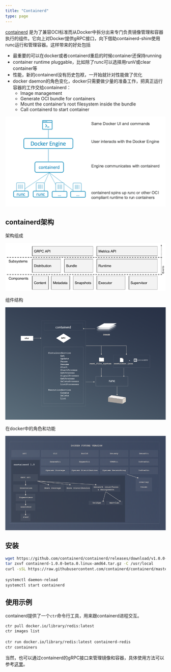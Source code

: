 ```yaml
---
title: "Containerd"
type: page
---
```


[containerd](https://containerd.io/) 是为了兼容OCI标准而从Docker中拆分出来专门负责镜像管理和容器执行的组件。它向上对Docker提供gRPC接口，向下借助containerd-shim使用runc运行和管理容器。这样带来的好处包括

* 最重要的可以在docker或者containerd重启的时候container还保持running
* container runtime pluggable，比如除了runc可以选择用runV或clear container等
* 性能，新的containerd没有历史包袱，一开始就针对性能做了优化
* docker daemon的角色变化，docker只需要做少量的准备工作，把真正运行容器的工作交给containerd：
  - Image management
  - Generate OCI bundle for containers
  - Mount the container’s root filesystem inside the bundle
  - Call containerd to start container



![](docker-v11.png)

## containerd架构

架构组成

![](containerd.png)

组件结构

![](chart-a.png)

在docker中的角色和功能

![](chart-d.png)

## 安装

```sh
wget https://github.com/containerd/containerd/releases/download/v1.0.0-beta.0/containerd-1.0.0-beta.0.linux-amd64.tar.gz
tar zxvf containerd-1.0.0-beta.0.linux-amd64.tar.gz -C /usr/local
curl -sSL https://raw.githubusercontent.com/containerd/containerd/master/containerd.service -o /lib/systemd/system/containerd.service

systemctl daemon-reload
systemctl start containerd
```

## 使用示例

containerd提供了一个`ctr`命令行工具，用来跟containerd进程交互。

```sh
ctr pull docker.io/library/redis:latest
ctr images list

ctr run docker.io/library/redis:latest containerd-redis
ctr containers
```

当然，也可以通过containerd的gRPC接口来管理镜像和容器，具体使用方法可以参考[这里](https://github.com/containerd/containerd/blob/master/docs/getting-started.md)。